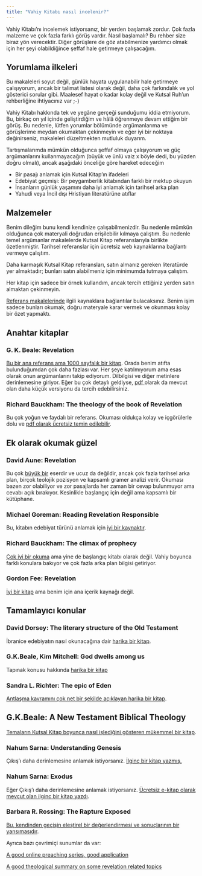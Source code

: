 ```yaml
---
title: "Vahiy Kitabı nasıl incelenir?"
---
```



Vahiy Kitabı’nı incelemek istiyorsanız, bir yerden başlamak zordur. Çok fazla malzeme ve çok fazla farklı görüş vardır. Nasıl başlamalı? Bu rehber size biraz yön verecektir. Diğer görüşlere de göz atabilmenize yardımcı olmak için her şeyi olabildiğince şeffaf hale getirmeye çalışacağım.


## Yorumlama ilkeleri

<a name="59f3"></a>
Bu makaleleri soyut değil, günlük hayata uygulanabilir hale getirmeye çalışıyorum, ancak bir talimat listesi olarak değil, daha çok farkındalık ve yol gösterici sorular gibi. Maalesef hayat o kadar kolay değil ve Kutsal Ruh’un rehberliğine ihtiyacınız var ;-)

Vahiy Kitabı hakkında tek ve yegâne gerçeği sunduğumu iddia etmiyorum. Bu, birkaç on yıl içinde geliştirdiğim ve hâlâ öğrenmeye devam ettiğim bir görüş. Bu nedenle, lütfen yorumlar bölümünde argümanlarıma ve görüşlerime meydan okumaktan çekinmeyin ve eğer iyi bir noktaya değinirseniz, makaleleri düzeltmekten mutluluk duyarım.

Tartışmalarımda mümkün olduğunca şeffaf olmaya çalışıyorum ve güç argümanlarını kullanmayacağım (büyük ve ünlü vaiz x böyle dedi, bu yüzden doğru olmalı), ancak aşağıdaki önceliğe göre hareket edeceğim

- Bir pasajı anlamak için Kutsal Kitap’ın ifadeleri
- Edebiyat geçmişi: Bir peygamberlik kitabından farklı bir mektup okuyun
- İnsanların günlük yaşamını daha iyi anlamak için tarihsel arka plan
- Yahudi veya İncil dışı Hristiyan literatürüne atıflar



## Malzemeler

<a name="c135"></a>
Benim dileğim bunu kendi kendinize çalışabilmenizdir. Bu nedenle mümkün olduğunca çok materyali doğrudan erişilebilir kılmaya çalıştım. Bu nedenle temel argümanlar makalelerde Kutsal Kitap referanslarıyla birlikte özetlenmiştir. Tarihsel referanslar için ücretsiz web kaynaklarına bağlantı vermeye çalıştım.

Daha karmaşık Kutsal Kitap referansları, satın almanız gereken literatürde yer almaktadır; bunları satın alabilmeniz için minimumda tutmaya çalıştım.

Her kitap için sadece bir örnek kullandım, ancak tercih ettiğiniz yerden satın almaktan çekinmeyin.

[Referans makalelerinde](../../../../gen/index/expl/overview-on-the-book-of-revelation) ilgili kaynaklara bağlantılar bulacaksınız. Benim işim sadece bunları okumak, doğru materyale karar vermek ve okunması kolay bir özet yapmaktı.


## Anahtar kitaplar

<a name="beale_rev"></a>

### G. K. Beale: Revelation

[Bu bir ana referans ama 1000 sayfalık bir kitap](https://www.logos.com/product/3467/the-book-of-revelation). Orada benim atıfta bulunduğumdan çok daha fazlası var. Her şeye katılmıyorum ama esas olarak onun argümanlarını takip ediyorum. Dilbilgisi ve diğer metinlere derinlemesine giriyor. Eğer bu çok detaylı geldiyse, [pdf ](https://www.pdfdrive.com/revelation-a-shorter-commentary-e194689538.html)olarak da mevcut olan daha küçük versiyonu da tercih edebilirsiniz.

<a name="bauckham_rev"></a>

### Richard Bauckham: The theology of the book of Revelation

Bu çok yoğun ve faydalı bir referans. Okuması oldukça kolay ve içgörülerle dolu ve [pdf olarak ücretsiz temin edilebilir](https://www.pdfdrive.com/the-theology-of-the-book-of-revelation-new-testament-theology-e156641822.html).


## Ek olarak okumak güzel

<a name="aune_rev"></a>

### David Aune: Revelation

Bu çok [büyük bir](https://www.logos.com/product/208586/revelation-3-vols) eserdir ve ucuz da değildir, ancak çok fazla tarihsel arka plan, birçok teolojik pozisyon ve kapsamlı gramer analizi verir. Okuması bazen zor olabiliyor ve zor pasajlarda her zaman bir cevap bulunmuyor ama cevabı açık bırakıyor. Kesinlikle başlangıç için değil ama kapsamlı bir kütüphane.

<a name="goreman"></a>

### Michael Goreman: Reading Revelation Responsible

Bu, kitabın edebiyat türünü anlamak için [iyi bir kaynaktır](https://www.logos.com/product/121427/reading-revelation-responsibly-uncivil-worship-and-witness?campaignid=18467614226&amp;adgroupid=142254630185&amp;keyword=&amp;device=m&amp;utm_source=google&amp;utm_medium=advertising_cpc&amp;utm_campaign=google_search-keyword_dsa_logos_de_en&amp;gclid=CjwKCAiA8OmdBhAgEiwAShr406IHCnZ9JreBUdDWS8tQrGegLBhyy8dgabdZmygZ4DCZb_yOlogPpxoCW9YQAvD_BwE).

<a name="bauckham_climax"></a>

### Richard Bauckham: The climax of prophecy

[Çok iyi bir okuma](https://www.logos.com/product/168132/climax-of-prophecy-studies-on-the-book-of-revelation) ama yine de başlangıç kitabı olarak değil. Vahiy boyunca farklı konulara bakıyor ve çok fazla arka plan bilgisi getiriyor.

<a name="fee_rev"></a>

### Gordon Fee: Revelation

[İyi bir kitap](https://www.perlego.com/book/878981/revelation-pdf) ama benim için ana içerik kaynağı değil.


## Tamamlayıcı konular

<a name="dorsey"></a>

### David Dorsey: The literary structure of the Old Testament

İbranice edebiyatın nasıl okunacağına dair [harika bir kitap](https://www.logos.com/product/39605/the-literary-structure-of-the-old-testament-a-commentary-on-genesis-malachi).

<a name="beale_dwell"></a>

### G.K.Beale, Kim Mitchell: God dwells among us

Tapınak konusu hakkında [harika bir kitap](https://www.amazon.de/-/en/G-K-Beale-ebook/dp/B095BL9G66)

<a name="richter"></a>

### Sandra L. Richter: The epic of Eden

[Antlaşma kavramını çok net bir şekilde açıklayan harika bir kitap](https://www.thalia.de/shop/home/artikeldetails/A1060694253).

<a name="beale_theo"></a>

## G.K.Beale: A New Testament Biblical Theology

[Temaların Kutsal Kitap boyunca nasıl işlediğini gösteren mükemmel bir kitap](https://www.amazon.co.uk/New-Testament-Biblical-Theology-Unfolding/dp/0801026970).

<a name="sarna_gen"></a>

### Nahum Sarna: Understanding Genesis

Çıkış’ı daha derinlemesine anlamak istiyorsanız. [İlginç bir kitap yazmış.](https://www.amazon.com/Understanding-Genesis-Heritage-Biblical-Israel/dp/0805202536)

<a name="sarna_exo"></a>

### Nahum Sarna: Exodus

Eğer Çıkış’ı daha derinlemesine anlamak istiyorsanız. [Ücretsiz e-kitap olarak mevcut olan ilginç bir kitap yazdı](https://www.amazon.de/-/en/Nahum-M-Sarna/dp/0805210636).

<a name="rossing"></a>

### Barbara R. Rossing: The Rapture Exposed

[Bu, kendinden geçişin eleştirel bir değerlendirmesi ve sonuçlarının bir yansımasıdır](https://www.amazon.de/Rapture-Exposed-Message-Hope-Revelation/dp/0813343143).

Ayrıca bazı çevrimiçi sunumlar da var:

[A good online preaching series, good application](https://youtube.com/playlist?list=PLxtYjQc7ibKuQzQA9wGVDzMgGvXPL_PA0)

[A good theological summary on some revelation related topics](https://youtube.com/playlist?list=PLfLXMeX_cyNp_YNAlwTdpQVJrrTmuBsU1)








[](https://github.com/revelation-today/revelation-today/blob/main/exampleSite/content/docs/gen/background/ressources/how-to-study-the-book-of-revelation.tr.md)
